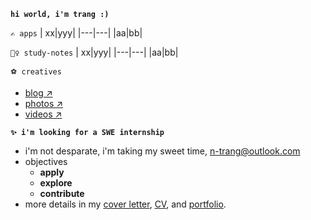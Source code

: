**`hi world, i'm trang :)`**

`✍ apps`
| xx|yyy|
|---|---|
|aa|bb|

`🤷‍♀️ study-notes`
| xx|yyy|
|---|---|
|aa|bb|

`⚽ creatives`
  - [blog ↗]()
  - [photos ↗]()
  - [videos ↗]()

**`✨ i'm looking for a SWE internship`**
- i'm not desparate, i'm taking my sweet time, <n-trang@outlook.com>
- objectives
    - **apply**
    - **explore** 
    - **contribute**
- more details in my [cover letter](), [CV](), and [portfolio]().


